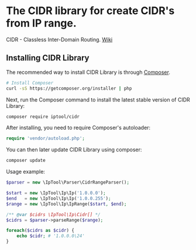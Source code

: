 # The CIDR library for create CIDR's from IP range.

CIDR - Classless Inter-Domain Routing. [Wiki](https://en.wikipedia.org/wiki/Classless_Inter-Domain_Routing)

## Installing CIDR Library

The recommended way to install CIDR Library is through
[Composer](http://getcomposer.org).

```bash
# Install Composer
curl -sS https://getcomposer.org/installer | php
```

Next, run the Composer command to install the latest stable version of CIDR Library:

```bash
composer require iptool/cidr
```

After installing, you need to require Composer's autoloader:

```php
require 'vendor/autoload.php';
```

You can then later update CIDR Library using composer:

 ```bash
composer update
 ```

Usage example:

```php
$parser = new \IpTool\Parser\CidrRangeParser();

$start = new \IpTool\Ip\Ip('1.0.0.0');
$end   = new \IpTool\Ip\Ip('1.0.0.255');
$range = new \IpTool\Ip\IpRange($start, $end);

/** @var $cidrs \IpTool\Ip\Cidr[] */
$cidrs = $parser->parseRange($range);

foreach($cidrs as $cidr) {
    echo $cidr; # '1.0.0.0\24'
}
```